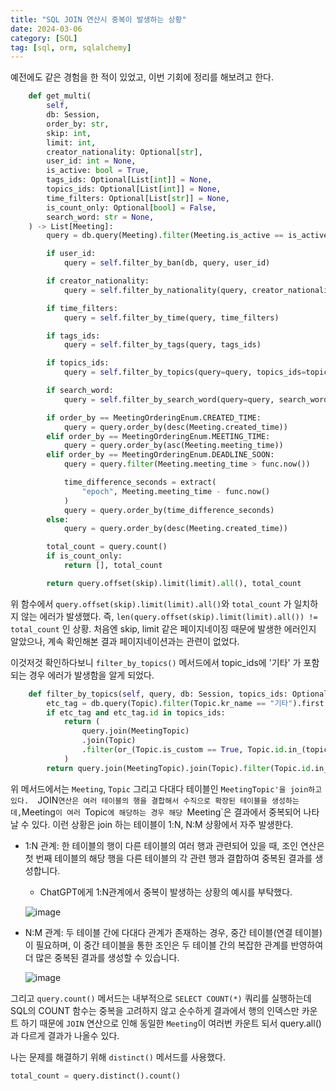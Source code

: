 ```yaml
---
title: "SQL JOIN 연산시 중복이 발생하는 상황"
date: 2024-03-06
category: [SQL]
tag: [sql, orm, sqlalchemy]
---
```


예전에도 같은 경험을 한 적이 있었고, 이번 기회에 정리를 해보려고 한다.

```python
    def get_multi(
        self,
        db: Session,
        order_by: str,
        skip: int,
        limit: int,
        creator_nationality: Optional[str],
        user_id: int = None,
        is_active: bool = True,
        tags_ids: Optional[List[int]] = None,
        topics_ids: Optional[List[int]] = None,
        time_filters: Optional[List[str]] = None,
        is_count_only: Optional[bool] = False,
        search_word: str = None,
    ) -> List[Meeting]:
        query = db.query(Meeting).filter(Meeting.is_active == is_active)

        if user_id:
            query = self.filter_by_ban(db, query, user_id)

        if creator_nationality:
            query = self.filter_by_nationality(query, creator_nationality)

        if time_filters:
            query = self.filter_by_time(query, time_filters)

        if tags_ids:
            query = self.filter_by_tags(query, tags_ids)

        if topics_ids:
            query = self.filter_by_topics(query=query, topics_ids=topics_ids, db=db)

        if search_word:
            query = self.filter_by_search_word(query=query, search_word=search_word)

        if order_by == MeetingOrderingEnum.CREATED_TIME:
            query = query.order_by(desc(Meeting.created_time))
        elif order_by == MeetingOrderingEnum.MEETING_TIME:
            query = query.order_by(asc(Meeting.meeting_time))
        elif order_by == MeetingOrderingEnum.DEADLINE_SOON:
            query = query.filter(Meeting.meeting_time > func.now())

            time_difference_seconds = extract(
                "epoch", Meeting.meeting_time - func.now()
            )
            query = query.order_by(time_difference_seconds)
        else:
            query = query.order_by(desc(Meeting.created_time))

        total_count = query.count()
        if is_count_only:
            return [], total_count

        return query.offset(skip).limit(limit).all(), total_count
```

위 함수에서 `query.offset(skip).limit(limit).all()`와 `total_count` 가 일치하지 않는 에러가 발생했다. 즉, `len(query.offset(skip).limit(limit).all()) != total_count` 인 상황.
처음엔 skip, limit 같은 페이지네이징 때문에 발생한 에러인지 알았으나, 계속 확인해본 결과 페이지네이션과는 관련이 없었다.

이것저것 확인하다보니 `filter_by_topics()` 메서드에서 topic_ids에 '기타' 가 포함되는 경우 에러가 발생함을 알게 되었다.

```python
    def filter_by_topics(self, query, db: Session, topics_ids: Optional[List[int]]):
        etc_tag = db.query(Topic).filter(Topic.kr_name == "기타").first()
        if etc_tag and etc_tag.id in topics_ids:
            return (
                query.join(MeetingTopic)
                .join(Topic)
                .filter(or_(Topic.is_custom == True, Topic.id.in_(topics_ids)))
            )
        return query.join(MeetingTopic).join(Topic).filter(Topic.id.in_(topics_ids))
```

위 메서드에서는 `Meeting`, `Topic` 그리고 다대다 테이블인 `MeetingTopic'을 join하고 있다. 
`JOIN` 연산은 여러 테이블의 행을 결합해서 수직으로 확장된 테이블을 생성하는데, `Meeting`이 여러 `Topic`에 해당하는 경우 해당 `Meeting`은 결과에서 중복되어 나타날 수 있다.
이런 상황은 join 하는 테이블이 1:N, N:M 상황에서 자주 발생한다.

- 1:N 관계: 한 테이블의 행이 다른 테이블의 여러 행과 관련되어 있을 때, 조인 연산은 첫 번째 테이블의 해당 행을 다른 테이블의 각 관련 행과 결합하여 중복된 결과를 생성합니다.
    - ChatGPT에게 1:N관계에서 중복이 발생하는 상황의 예시를 부탁했다.

    ![image](https://github.com/HackSoftware/Django-Styleguide/assets/76996686/9801df03-105f-4b3f-b50c-6dfdee1279ae)


- N:M 관계: 두 테이블 간에 다대다 관계가 존재하는 경우, 중간 테이블(연결 테이블)이 필요하며, 이 중간 테이블을 통한 조인은 두 테이블 간의 복잡한 관계를 반영하여 더 많은 중복된 결과를 생성할 수 있습니다.

    ![image](https://github.com/HackSoftware/Django-Styleguide/assets/76996686/f6ce9d92-7c7e-48f9-ae4f-c7904cde9bda)

그리고 `query.count()` 메서드는 내부적으로 `SELECT COUNT(*)` 쿼리를 실행하는데 SQL의 COUNT 함수는 중복을 고려하지 않고 순수하게 결과에서 행의 인덱스만 카운트 하기 때문에 `JOIN` 연산으로 인해 동일한 `Meeting`이 여러번 카운트 되서 query.all()과 다르게 결과가 나올수 있다.

나는 문제를 해결하기 위해 `distinct()` 메서드를 사용했다.

```python
total_count = query.distinct().count()
```

